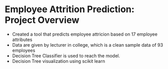 # Employee Attrition Prediction: Project Overview 
* Created a tool that predicts employee attricion based on 17 employee attributes
* Data are given by lecturer in college, which is a clean sample data of 93 employees
* Decision Tree Classifier is used to reach the model. 
* Decision Tree visualization using scikit learn

